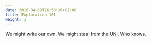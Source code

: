 ```yaml
---
date: 2016-04-09T16:50:16+02:00
title: Exploration 101
weight: 1
---
```


We might write our own. We might steal from the UNI. Who knows.